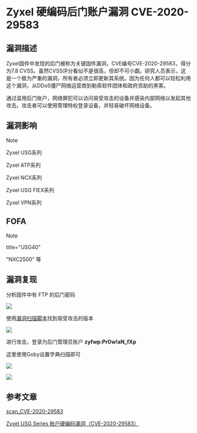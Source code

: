 # Zyxel 硬编码后门账户漏洞 CVE-2020-29583

## 漏洞描述

Zyxel固件中发现的后门被称为关键固件漏洞，CVE编号CVE-2020-29583，得分为7.8 CVSS。虽然CVSS评分看似不是很高，但却不可小觑。研究人员表示，这是一个极为严重的漏洞，所有者必须立即更新其系统。因为任何人都可以轻松利用这个漏洞，从DDoS僵尸网络运营商到勒索软件团体和政府资助的黑客。

通过滥用后门账户，网络罪犯可以访问易受攻击的设备并感染内部网络以发起其他攻击。攻击者可以使用管理特权登录设备，并轻易破坏网络设备。

## 漏洞影响

> [!NOTE]
>
> Zyxel USG系列
>
> Zyxel ATP系列
>
> Zyxel NCX系列
>
> Zyxel USG FIEX系列
>
> Zyxel VPN系列

##  FOFA

> [!NOTE]
>
> title="USG40" 
>
> "NXC2500" 等

## 漏洞复现

分析固件中有 FTP 的后门密码

![](http://wikioss.peiqi.tech/vuln/zyxel-4.png)

使用[漏洞扫描脚本](https://github.com/2d4d/scan_CVE-2020-29583)找到易受攻击的版本

![](http://wikioss.peiqi.tech/vuln/zyxel-1.png)

进行攻击，登录为后门管理员账户 **zyfwp:PrOw!aN_fXp**

这里使用Goby设置字典扫描即可

![](http://wikioss.peiqi.tech/vuln/zyxel-2.png)

![](http://wikioss.peiqi.tech/vuln/zyxel-3.png)

## 参考文章

[scan_CVE-2020-29583](https://github.com/2d4d/scan_CVE-2020-29583)

[Zyxel USG Series 账户硬编码漏洞（CVE-2020-29583）](https://www.seebug.org/vuldb/ssvid-99089)
